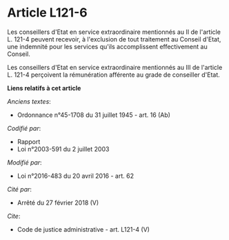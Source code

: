 # Article L121-6

Les conseillers d'Etat en service extraordinaire mentionnés au II de l'article L. 121-4 peuvent recevoir, à l'exclusion de
tout traitement au Conseil d'Etat, une indemnité pour les services qu'ils accomplissent effectivement au Conseil. 

Les conseillers d'Etat en service extraordinaire mentionnés au III de l'article L. 121-4 perçoivent la rémunération afférente
au grade de conseiller d'Etat.

**Liens relatifs à cet article**

_Anciens textes_:

  - Ordonnance n°45-1708 du 31 juillet 1945 - art. 16 (Ab)

_Codifié par_:

  - Rapport
  - Loi n°2003-591 du 2 juillet 2003

_Modifié par_:

  - Loi n°2016-483 du 20 avril 2016 - art. 62

_Cité par_:

  - Arrêté du 27 février 2018 (V)

_Cite_:

  - Code de justice administrative - art. L121-4 (V)
